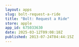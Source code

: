 ```yaml
---
layout: apps
slug: bolt-request-a-ride
title: "Bolt: Request a Ride"
store: apple
app_id: 675033630
date: 2025-03-12T09:08:18Z
published: 2013-07-24T04:44:15Z
---
```

